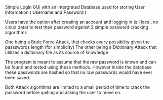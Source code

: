 Simple Login GUI with an intergrated Database used for storing User Information ( Username and Password )

Users have the option after creating an account and logging in (all local, no cloud data) to test their password against 2 simple password cracking algorithms

  One being a Brute Force Attack, that checks every possibility given the passswords length (for simplicity)
  The other being a Dictionary Attack that utilizes a dictionary file as its source of knowledge

The program is meant to assume that the raw password is known and can be found and tested using these methods.
  However inside the database these passwords are hashed so that no raw passwords would have ever been saved.

Both Attack algorithms are limited to a small period of time to crack the password before quiting and asking the user to move on.
